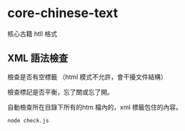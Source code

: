 # core-chinese-text
核心古籍 htll 格式

## XML 語法檢查
檢查是否有空標籤 （html 模式不允許，會干擾文件結構）

檢查標記是否平衡，忘了關或忘了開。

自動檢查所在目錄下所有的htm 檔內的，xml 標籤包住的內容。

    node check.js

